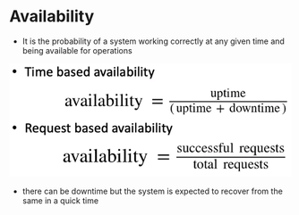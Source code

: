 # Availability

- It is the probability of a system working correctly at any given time and being available for operations

![Alt text](image-1.png)

- there can be downtime but the system is expected to recover from the same in a quick time